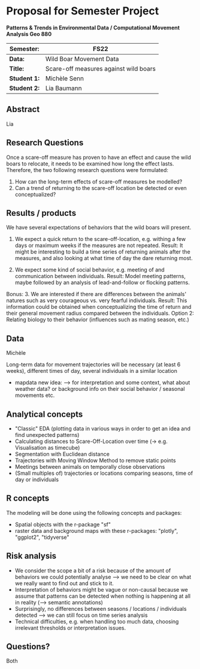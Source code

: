 # Proposal for Semester Project

**Patterns & Trends in Environmental Data / Computational Movement
Analysis Geo 880**

| Semester:      | FS22                              |
|----------------|---------------------------------- |
| **Data:**      | Wild Boar Movement Data           |
| **Title:**     | Scare-off measures against wild boars         |
| **Student 1:** | Michèle Senn                 |
| **Student 2:** | Lia Baumann                 |

## Abstract 
<!-- (50-60 words) --> Lia

## Research Questions
<!-- (50-60 words) --> 
<!--at least 2 research questions -->
Once a scare-off measure has proven to have an effect and cause the wild boars to relocate, it needs to be examined how long the effect lasts. Therefore, the two following research questions were formulated:
1. How can the long-term effects of scare-off measures be modelled?
2. Can a trend of returning to the scare-off location be detected or even conceptualized?

## Results / products
<!-- Lia -->
We have several expectations of behaviors that the wild boars will present.

1. We expect a quick return to the scare-off-location, e.g. withing a few days or maximum weeks if the measures are not repeated.
Result: It might be interesting to build a time series of returning animals after the measures, and also looking at what time of day the dare returning most.

2. We expect some kind of social behavior, e.g. meeting of and communication between individuals.
Result: Model meeting patterns, maybe followed by an analysis of lead-and-follow or flocking patterns.

Bonus:
3. We are interested if there are differences between the animals' natures such as very courageous vs. very fearful individuals.
Result: This information could be obtained when conceptualizing the time of return and their general movement radius compared between the individuals. Option 2: Relating biology to their behavior (influences such as mating season, etc.)

## Data
<!-- What data will you use? Will you require additional context data? Where do you get this data from? Do you already have all the data? --> Michèle
Long-term data for movement trajectories will be necessary (at least 6 weeks), different times of day, several individuals in a similar location
+ mapdata
new idea: --> for interpretation and some context, what about weather data? or background info on their social behavior / seasonal movements etc.

## Analytical concepts
<!-- Which analytical concepts will you use? What conceptual movement spaces and respective modelling approaches of trajectories will you be using? What additional spatial analysis methods will you be using?  Lia -->
- "Classic" EDA (plotting data in various ways in order to get an idea and find unexpected patterns)
- Calculating distances to Scare-Off-Location over time (-> e.g. Visualisation as timecube)
- Segmentation with Euclidean distance
- Trajectories with Moving Window Method to remove static points
- Meetings between animals on temporally close observations
- (Small  multiples of) trajectories or locations comparing seasons, time of day or individuals

## R concepts
<!-- Which R concepts, functions, packages will you mainly use. What additional spatial analysis methods will you be using? --> 
The modeling will be done using the following concepts and packages:
- Spatial objects with the r-package "sf"
- raster data and background maps with these r-packages: "plotly", "ggplot2", "tidyverse"

## Risk analysis
<!-- What could be the biggest challenges/problems you might face? What is your plan B? Lia --> 
- We consider the scope a bit of a risk because of the amount of behaviors we could potentially analyse --> we need to be clear on what we really want to find out and stick to it.
- Interpretation of behaviors might be vague or non-causal because we assume that patterns can be detected when nothing is happening at all in reality (--> semantic annotations)
- Surprisingly, no differences between seasons / locations / individuals detected --> we can still focus on time series analysis
- Technical difficulties, e.g. when handling too much data, choosing irrelevant thresholds or interpretation issues.

## Questions?
<!-- Which questions would you like to discuss at the coaching session? --> Both
